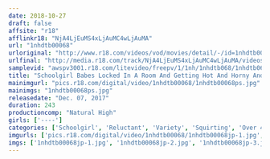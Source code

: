 ```yaml
---
date: 2018-10-27
draft: false
affsite: "r18"
afflinkr18: "NjA4LjEuMS4xLjAuMC4wLjAuMA"
url: "1nhdtb00068"
urloriginal: "http://www.r18.com/videos/vod/movies/detail/-/id=1nhdtb00068"
urlfinal: "http://media.r18.com/track/NjA4LjEuMS4xLjAuMC4wLjAuMA/videos/vod/movies/detail/-/id=1nhdtb00068"
samplevid: "awspv3001.r18.com/litevideo/freepv/1/1nh/1nhdtb068/1nhdtb068_dmb_w.mp4"
title: "Schoolgirl Babes Locked In A Room And Getting Hot And Horny And Pissing Themselves In Ecstasy When They Have Their Nipples Teased At An Internet Cafe, At A Public Toilet, At A Bicycle Parking Lot, At The Supermarket"
mainimgurl: "pics.r18.com/digital/video/1nhdtb00068/1nhdtb00068ps.jpg"
mainimgs: "1nhdtb00068ps.jpg"
releasedate: "Dec. 07, 2017"
duration: 243
productioncomp: "Natural High"
girls: ['----']
categories: ['Schoolgirl', 'Reluctant', 'Variety', 'Squirting', 'Over 4 Hours', 'Hi-Def']
imgurls: ['pics.r18.com/digital/video/1nhdtb00068/1nhdtb00068jp-1.jpg', 'pics.r18.com/digital/video/1nhdtb00068/1nhdtb00068jp-2.jpg', 'pics.r18.com/digital/video/1nhdtb00068/1nhdtb00068jp-3.jpg', 'pics.r18.com/digital/video/1nhdtb00068/1nhdtb00068jp-4.jpg', 'pics.r18.com/digital/video/1nhdtb00068/1nhdtb00068jp-5.jpg', 'pics.r18.com/digital/video/1nhdtb00068/1nhdtb00068jp-6.jpg', 'pics.r18.com/digital/video/1nhdtb00068/1nhdtb00068jp-7.jpg', 'pics.r18.com/digital/video/1nhdtb00068/1nhdtb00068jp-8.jpg', 'pics.r18.com/digital/video/1nhdtb00068/1nhdtb00068jp-9.jpg', 'pics.r18.com/digital/video/1nhdtb00068/1nhdtb00068jp-10.jpg', 'pics.r18.com/digital/video/1nhdtb00068/1nhdtb00068jp-11.jpg', 'pics.r18.com/digital/video/1nhdtb00068/1nhdtb00068jp-12.jpg', 'pics.r18.com/digital/video/1nhdtb00068/1nhdtb00068jp-13.jpg', 'pics.r18.com/digital/video/1nhdtb00068/1nhdtb00068jp-14.jpg', 'pics.r18.com/digital/video/1nhdtb00068/1nhdtb00068jp-15.jpg', 'pics.r18.com/digital/video/1nhdtb00068/1nhdtb00068jp-16.jpg', 'pics.r18.com/digital/video/1nhdtb00068/1nhdtb00068jp-17.jpg', 'pics.r18.com/digital/video/1nhdtb00068/1nhdtb00068jp-18.jpg', 'pics.r18.com/digital/video/1nhdtb00068/1nhdtb00068jp-19.jpg', 'pics.r18.com/digital/video/1nhdtb00068/1nhdtb00068jp-20.jpg']
imgs: ['1nhdtb00068jp-1.jpg', '1nhdtb00068jp-2.jpg', '1nhdtb00068jp-3.jpg', '1nhdtb00068jp-4.jpg', '1nhdtb00068jp-5.jpg', '1nhdtb00068jp-6.jpg', '1nhdtb00068jp-7.jpg', '1nhdtb00068jp-8.jpg', '1nhdtb00068jp-9.jpg', '1nhdtb00068jp-10.jpg', '1nhdtb00068jp-11.jpg', '1nhdtb00068jp-12.jpg', '1nhdtb00068jp-13.jpg', '1nhdtb00068jp-14.jpg', '1nhdtb00068jp-15.jpg', '1nhdtb00068jp-16.jpg', '1nhdtb00068jp-17.jpg', '1nhdtb00068jp-18.jpg', '1nhdtb00068jp-19.jpg', '1nhdtb00068jp-20.jpg']
---
```

